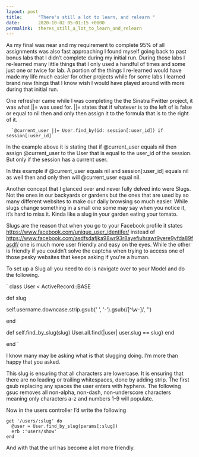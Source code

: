 ```yaml
---
layout: post
title:      "There's still a lot to learn, and relearn "
date:       2020-10-02 05:01:15 +0000
permalink:  theres_still_a_lot_to_learn_and_relearn
---
```



As my final was near and my requirement to complete 95% of all assignments was also fast approaching I found myself going back to past bonus labs that I didn’t complete during my initial run. During those labs I re-learned many little things that I only used a handful of times and some just one or twice for lab. A portion of the things I re-learned would have made my life much easier for other projects while for some labs I learned brand new things that I know wish I would have played around with more during that initial run. 

One refresher came while I was completing the the Sinatra Fwitter project, it was what ||= was used for. ||= states that if whatever is to the left of is false or equal to nil then and only then assign it to the formula that is to the right of it.

      `@current_user ||= User.find_by(id: session[:user_id]) if session[:user_id]`

In the example above it is stating that if @current_user equals nil then assign @current_user to the User that is equal to the user_id of the session. But only if the session has a current user. 

In this example if @current_user equals nil and session[:user_id] equals nil as well then and only then will @current_user equal nil. 


Another concept that I glanced over and never fully delved into were Slugs. Not the ones in our backyards or gardens but the ones that are used by so many different websites to make our daily browsing so much easier. While slugs change something in a small one some may say when you notice it, it’s hard to miss it. Kinda like a slug in your garden eating your tomato. 

Slugs are the reason that when you go to your Facebook profile it states https://www.facebook.com/unique_user_identifer/ instead of https://www.facebook.com/asdfsdafjka98wr93r8ayefiuhrawr9yere9yfda89fasdf/ one is much more user friendly and easy on the eyes. While the other is friendly if you couldn’t solve the captcha when trying to access one of those pesky websites that keeps asking if you're a human. 

To set up a Slug all you need to do is navigate over to your Model and do the following. 

`
class User < ActiveRecord::BASE 

def slug 

self.username.downcase.strip.gsub(' ', '-').gsub(/[^\w-]/, '')

end 	

def self.find_by_slug(slug)
	User.all.find{|user| user.slug == slug}
end 

end
` 

I know many may be asking what is that slugging doing. I’m more than happy that you asked. 

This slug is ensuring that all characters are lowercase. It is ensuring that there are no leading or trailing whitespaces, done by adding strip. The first gsub replacing any spaces the user enters with hyphens. The following gsuc removes all non-alpha, non-dash, non-underscore characters meaning only characters a-z and numbers 1-9 will populate. 

Now in the users controller I’d write the following

    get '/users/:slug' do
      @user = User.find_by_slug(params[:slug])
      erb :'users/show'
    end


And with that the url has become a lot more friendly. 



